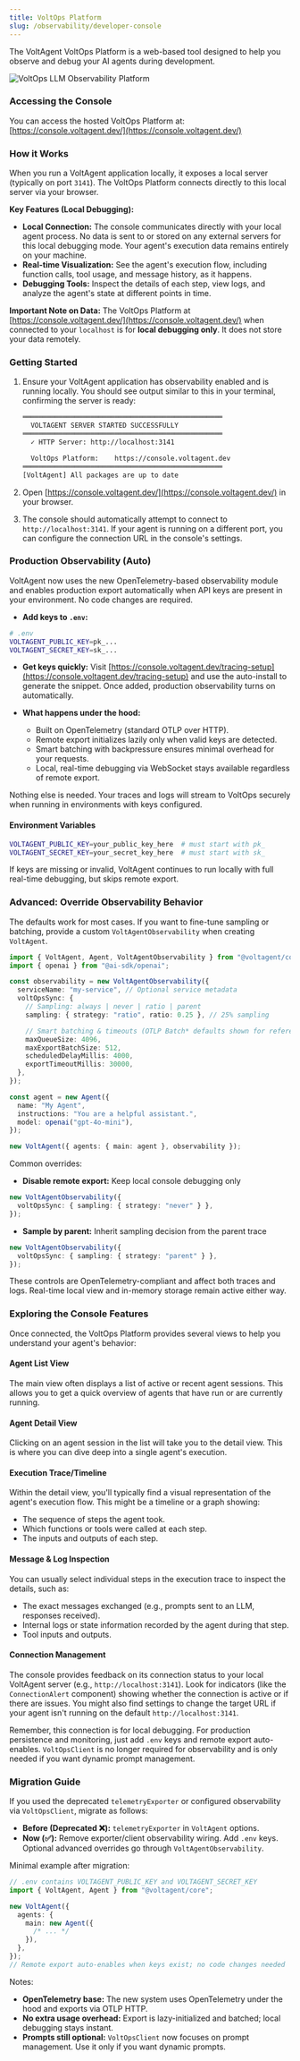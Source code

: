 ```yaml
---
title: VoltOps Platform
slug: /observability/developer-console
---
```


The VoltAgent VoltOps Platform is a web-based tool designed to help you observe and debug your AI agents during development.

![VoltOps LLM Observability Platform](https://cdn.voltagent.dev/readme/demo.gif)

### Accessing the Console

You can access the hosted VoltOps Platform at:
[https://console.voltagent.dev/](https://console.voltagent.dev/)

### How it Works

When you run a VoltAgent application locally, it exposes a local server (typically on port `3141`). The VoltOps Platform connects directly to this local server via your browser.

**Key Features (Local Debugging):**

- **Local Connection:** The console communicates directly with your local agent process. No data is sent to or stored on any external servers for this local debugging mode. Your agent's execution data remains entirely on your machine.
- **Real-time Visualization:** See the agent's execution flow, including function calls, tool usage, and message history, as it happens.
- **Debugging Tools:** Inspect the details of each step, view logs, and analyze the agent's state at different points in time.

**Important Note on Data:** The VoltOps Platform at [https://console.voltagent.dev/](https://console.voltagent.dev/) when connected to your `localhost` is for **local debugging only**. It does not store your data remotely.

### Getting Started

1.  Ensure your VoltAgent application has observability enabled and is running locally.
    You should see output similar to this in your terminal, confirming the server is ready:

    ```bash
    ══════════════════════════════════════════════════
      VOLTAGENT SERVER STARTED SUCCESSFULLY
    ══════════════════════════════════════════════════
      ✓ HTTP Server: http://localhost:3141

      VoltOps Platform:    https://console.voltagent.dev
    ══════════════════════════════════════════════════
    [VoltAgent] All packages are up to date
    ```

2.  Open [https://console.voltagent.dev/](https://console.voltagent.dev/) in your browser.
3.  The console should automatically attempt to connect to `http://localhost:3141`. If your agent is running on a different port, you can configure the connection URL in the console's settings.

<!-- Placeholder for a GIF demonstrating connecting the console to a local agent -->
<!-- This GIF should show the VoltOps Platform interface successfully connecting to the localhost:3141 endpoint after the VoltAgent application starts. -->
<!-- ![Connecting to Local Agent](placeholder-connect.gif) -->

### Production Observability (Auto)

VoltAgent now uses the new OpenTelemetry-based observability module and enables production export automatically when API keys are present in your environment. No code changes are required.

- **Add keys to `.env`:**

```bash
# .env
VOLTAGENT_PUBLIC_KEY=pk_...
VOLTAGENT_SECRET_KEY=sk_...
```

- **Get keys quickly:** Visit [https://console.voltagent.dev/tracing-setup](https://console.voltagent.dev/tracing-setup) and use the auto-install to generate the snippet. Once added, production observability turns on automatically.

- **What happens under the hood:**
  - Built on OpenTelemetry (standard OTLP over HTTP).
  - Remote export initializes lazily only when valid keys are detected.
  - Smart batching with backpressure ensures minimal overhead for your requests.
  - Local, real-time debugging via WebSocket stays available regardless of remote export.

Nothing else is needed. Your traces and logs will stream to VoltOps securely when running in environments with keys configured.

#### Environment Variables

```bash
VOLTAGENT_PUBLIC_KEY=your_public_key_here  # must start with pk_
VOLTAGENT_SECRET_KEY=your_secret_key_here  # must start with sk_
```

If keys are missing or invalid, VoltAgent continues to run locally with full real-time debugging, but skips remote export.

### Advanced: Override Observability Behavior

The defaults work for most cases. If you want to fine-tune sampling or batching, provide a custom `VoltAgentObservability` when creating `VoltAgent`.

```ts
import { VoltAgent, Agent, VoltAgentObservability } from "@voltagent/core";
import { openai } from "@ai-sdk/openai";

const observability = new VoltAgentObservability({
  serviceName: "my-service", // Optional service metadata
  voltOpsSync: {
    // Sampling: always | never | ratio | parent
    sampling: { strategy: "ratio", ratio: 0.25 }, // 25% sampling

    // Smart batching & timeouts (OTLP Batch* defaults shown for reference)
    maxQueueSize: 4096,
    maxExportBatchSize: 512,
    scheduledDelayMillis: 4000,
    exportTimeoutMillis: 30000,
  },
});

const agent = new Agent({
  name: "My Agent",
  instructions: "You are a helpful assistant.",
  model: openai("gpt-4o-mini"),
});

new VoltAgent({ agents: { main: agent }, observability });
```

Common overrides:

- **Disable remote export:** Keep local console debugging only

```ts
new VoltAgentObservability({
  voltOpsSync: { sampling: { strategy: "never" } },
});
```

- **Sample by parent:** Inherit sampling decision from the parent trace

```ts
new VoltAgentObservability({
  voltOpsSync: { sampling: { strategy: "parent" } },
});
```

These controls are OpenTelemetry-compliant and affect both traces and logs. Real-time local view and in-memory storage remain active either way.

### Exploring the Console Features

Once connected, the VoltOps Platform provides several views to help you understand your agent's behavior:

#### Agent List View

The main view often displays a list of active or recent agent sessions. This allows you to get a quick overview of agents that have run or are currently running.

#### Agent Detail View

Clicking on an agent session in the list will take you to the detail view. This is where you can dive deep into a single agent's execution.

#### Execution Trace/Timeline

Within the detail view, you'll typically find a visual representation of the agent's execution flow. This might be a timeline or a graph showing:

- The sequence of steps the agent took.
- Which functions or tools were called at each step.
- The inputs and outputs of each step.

<!-- Placeholder for a GIF demonstrating the execution trace/timeline view -->
<!-- This GIF should showcase navigating the detailed view of a specific agent run, highlighting the sequence of steps, function calls, and tool usage in the timeline or graph. -->
<!-- ![Inspecting Agent Run Timeline](placeholder-inspect-timeline.gif) -->

#### Message & Log Inspection

You can usually select individual steps in the execution trace to inspect the details, such as:

- The exact messages exchanged (e.g., prompts sent to an LLM, responses received).
- Internal logs or state information recorded by the agent during that step.
- Tool inputs and outputs.

<!-- Placeholder for a GIF demonstrating inspecting messages and logs for a specific step -->
<!-- This GIF should show a user clicking on a specific step in the timeline/trace and inspecting the associated detailed information like prompts, responses, and logs in a side panel or modal. -->
<!-- ![Inspecting Step Details](placeholder-inspect-step.gif) -->

#### Connection Management

The console provides feedback on its connection status to your local VoltAgent server (e.g., `http://localhost:3141`). Look for indicators (like the `ConnectionAlert` component) showing whether the connection is active or if there are issues. You might also find settings to change the target URL if your agent isn't running on the default `http://localhost:3141`.

Remember, this connection is for local debugging. For production persistence and monitoring, just add `.env` keys and remote export auto-enables. `VoltOpsClient` is no longer required for observability and is only needed if you want dynamic prompt management.

### Migration Guide

If you used the deprecated `telemetryExporter` or configured observability via `VoltOpsClient`, migrate as follows:

- **Before (Deprecated ❌):** `telemetryExporter` in `VoltAgent` options.
- **Now (✅):** Remove exporter/client observability wiring. Add `.env` keys. Optional advanced overrides go through `VoltAgentObservability`.

Minimal example after migration:

```ts
// .env contains VOLTAGENT_PUBLIC_KEY and VOLTAGENT_SECRET_KEY
import { VoltAgent, Agent } from "@voltagent/core";

new VoltAgent({
  agents: {
    main: new Agent({
      /* ... */
    }),
  },
});
// Remote export auto-enables when keys exist; no code changes needed
```

Notes:

- **OpenTelemetry base:** The new system uses OpenTelemetry under the hood and exports via OTLP HTTP.
- **No extra usage overhead:** Export is lazy-initialized and batched; local debugging stays instant.
- **Prompts still optional:** `VoltOpsClient` now focuses on prompt management. Use it only if you want dynamic prompts.

